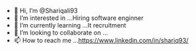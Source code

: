 - 👋 Hi, I’m @Shariqali93
- 👀 I’m interested in ...Hiring software enginner 
- 🌱 I’m currently learning ...It recruitment
- 💞️ I’m looking to collaborate on ...
- 📫 How to reach me ...https://www.linkedin.com/in/shariq93/

<!---
Shariqali93/Shariqali93 is a ✨ special ✨ repository because its `README.md` (this file) appears on your GitHub profile.
You can click the Preview link to take a look at your changes.
--->

